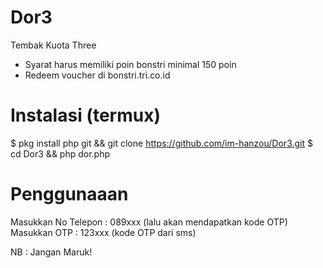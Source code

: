 # Dor3
Tembak Kuota Three
- Syarat harus memiliki poin bonstri minimal 150 poin
- Redeem voucher di bonstri.tri.co.id

# Instalasi (termux)
$ pkg install php git && git clone https://github.com/im-hanzou/Dor3.git
$ cd Dor3 && php dor.php

# Penggunaaan
Masukkan No Telepon : 089xxx (lalu akan mendapatkan kode OTP)
Masukkan OTP : 123xxx (kode OTP dari sms)

NB : Jangan Maruk!
